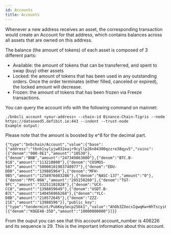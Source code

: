 ```yaml
---
id: Accounts
title: Accounts
---
```



Whenever a new address receives an asset, the corresponding transaction would create an Account for that address, which contains balances across all assets that are owned on this address.

The balance (the amount of tokens) of each asset is composed of 3 different parts:

* Available: the amount of tokens that can be transferred, and spent to swap (buy) other assets
* Locked: the amount of tokens that has been used in any outstanding orders. Once the order terminates (either filled, canceled or expired), the locked amount will decrease.
* Frozen: the amount of tokens that has been frozen via Freeze transactions.

You can query the account info with the following command on mainnet:
```
./bnbcli account <your-address> --chain-id Binance-Chain-Tigris --node https://dataseed5.defibit.io:443 --indent --trust-node
Example output:
```

Please note that the amount is boosted by e^8 for the decimal part.

```
{"type":"bnbchain/Account","value":{"base":{"address":"tbnb1sylyjw032eajr9cyllp26n04300qzzre38qyv5","coins":[{"denom":"000-0E1","amount":"10530"},{"denom":"BNB","amount":"247349863800"},{"denom":"BTC.B-918","amount":"113218800"},{"denom":"COSMOS-587","amount":"50000101983748977"},{"denom":"EDU-DD0","amount":"139885964"},{"denom":"MFH-9B5","amount":"1258976083286"},{"denom":"NASC-137","amount":"0"},{"denom":"PPC-00A","amount":"205150260"},{"denom":"TGT-9FC","amount":"33251102828"},{"denom":"UCX-CC8","amount":"1398859649"},{"denom":"USDT.B-B7C","amount":"140456966268"},{"denom":"YLC-D8B","amount":"210572645"},{"denom":"ZZZ-21E","amount":"13988596"}],"public_key":{"type":"tendermint/PubKeySecp256k1","value":"AhOb3ZXecsIqwqKw+HhTscyi6K35xYpKaJx10yYwE0Qa"},"account_number":"406226","sequence":"29"},"name":"","frozen":null,"locked":[{"denom":"KOGE48-35D","amount":"10000000000"}]}}
```

From the ouput you can see that this account account_number is 406226 and its sequence is 29. This is the important information about this account.
